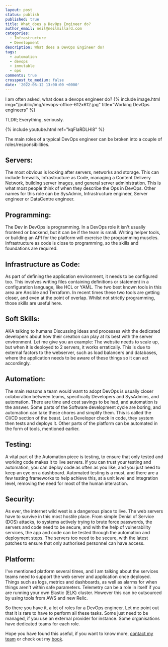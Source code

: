```yaml
---
layout: post
status: publish
published: true
title: What does a DevOps Engineer do?
author_email: neil@neilmillard.com
categories:
  - Infrastructure
  - Development
description: What does a DevOps Engineer do?
tags:
  - automation
  - devops
  - immutable
  - ops
comments: true
crosspost_to_medium: false
date: '2022-06-12 13:00:00 +0000'
---
```

I am often asked, what does a devops engineer do?
{% include image.html
img="/public/img/devops-office-612x612.jpg"
title="Working DevOps engineers" %}

TLDR;
Everything, seriously.

{% include youtube.html
ref="kqFIaRDLHl8"
%}

The main roles of a typical DevOps engineer can be broken into a couple of roles/responsibilities.
## Servers:
The most obvious is looking after servers, networks and storage. This can include firewalls, Infrastructure as Code,
managing a Content Delivery Network, building server images, and general server administration.
This is what most people think of when they describe the Ops in DevOps.
Other names for this role can be SysAdmin, Infrastructure engineer, Server engineer or DataCentre engineer.

## Programming:
The Dev in DevOps is programming. In a DevOps role it isn't usually frontend or backend, but it can be if the team is
small.
Writing helper tools, or building an API for the platform will exercise the programming muscles.
Infrastructure as code is close to programming, so the skills and foundations are required.

## Infrastructure as Code:
As part of defining the application environment, it needs to be configured too.
This involves writing files containing definitions or statement in a configuration language, like HCL or YAML.
The two best known tools in this area are Ansible and Terraform.  In recent times these two tools are getting closer,
and even at the point of overlap.  Whilst not strictly programming, those skills are useful here.

## Soft Skills:
AKA talking to humans
Discussing ideas and processes with the dedicated developers about how their creation can play
at its best with the server environment.
Let me give you an example:
The website needs to scale up, but when it is deployed to 2 servers, it works erratically. This is due to external
factors to the webserver, such as load balancers and databases, where the application needs to be aware of these
things so it can act accordingly.

## Automation:
The main reasons a team would want to adopt DevOps is usually closer colaboration between teams, specifically
Developers and SysAdmins, and automation.
There are time and cost savings to be had, and automation is the answer.
Some parts of the Software development cycle are boring, and automation can take these chores and simplify them.
This is called the CI/CD section of the beast. Let a Developer check in code, they system then tests and deploys it.
Other parts of the platform can be automated in the form of tools, mentioned earlier.

## Testing:
A vital part of the Automation piece is testing, to ensure that only tested and working code makes it to live servers.
If you can trust your testing and automation, you can deploy code as often as you like, and you just need to keep
an eye on a dashboard. Automated testing is a must, and there are a few testing frameworks to help achieve this, at
a unit level and integration level, removing the need for most of the human interaction.

## Security:
As ever, the internet wild west is a dangerous place to live. The web servers have to survive in this most hostile place.
From simple Denial of Service (DOS) attacks, to systems actively trying to brute force passwords, the servers and code
need to be secure, and with the help of vulnerability services, the app and code can be tested through the
automation and deployment steps.
The servers too need to be secure, with the latest patches to ensure that only authorised personnel can have access.

## Platform:
I've mentioned platform several times, and I am talking about the services teams need to support the web server and
application once deployed.
Things such as logs, metrics and dashboards, as well as alarms for when things aren't within safe parameters.
Telemetry can be a role in itself if you are running your own Elastic (ELK) cluster. However this can be outsourced by
using tools from AWS and new Relic.


So there you have it, a lot of roles for a DevOps engineer.  Let me point out that it is rare to have to perform all
these tasks. Some just need to be managed, if you use an external provider for instance. Some organisations have
dedicated teams for each role.

Hope you have found this useful, if you want to know more, [contact my team](/contact/index.html) or check out my [book](/book/index.html).


